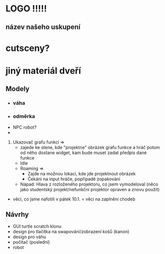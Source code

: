 # LOGO !!!!!
## název našeho uskupení
# cutsceny?
# jiný materiál dveří

## Modely
- ### váha
- ### odměrka
- NPC robot?
- 
1) Ukazovač grafu funkci => 
	- zajede ke stene, kde "projektne" obrázek grafu funkce a
	hráč potom od něho dostane widget, kam bude muset zadat předpis dané funkce
	- Idle
	- Roaming =>
		- Zajde na možnou lokaci, kde jde projektnout obrázek
		- Čekání na input hráče, popřípadě zopakování
	- Nápad: Hlava z rozloženého projektoru, co jsem vymodeloval
			(něco jako studentský projekt/nefunkční projektor opraven a znovu použit)

- věci, co jsme nafotili v pátek 10.1. = věci na zaplnění chodeb

## Návrhy
- GUI turtle scratch klonu
- design pro tlačítka na swapování/zobrazení košů (kanon)
- design pro váhu
- počítač (poslední)
- robot
